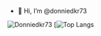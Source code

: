 - 👋 Hi, I’m @donniedkr73

![Donniedkr73](https://github-readme-stats.vercel.app/api?username=donniedkr73&show_icons=true&theme=onedark)
[![Top Langs](https://github-readme-stats.vercel.app/api/top-langs/?username=donniedkr73)

